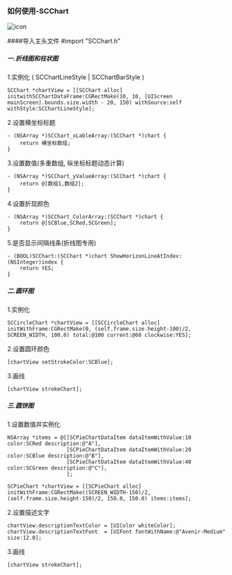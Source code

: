 ### 如何使用-SCChart

![icon](https://img.alicdn.com/imgextra/i2/135480037/TB2E0ubkpXXXXaCXXXXXXXXXXXX_!!135480037.gif)

####导入主头文件
    #import "SCChart.h"
    
##### 一.折线图和柱状图
1.实例化 ( SCChartLineStyle | SCChartBarStyle ) 

    SCChart *chartView = [[SCChart alloc] initwithSCChartDataFrame:CGRectMake(10, 10, [UIScreen mainScreen].bounds.size.width - 20, 150) withSource:self withStyle:SCChartLineStyle];

2.设置横坐标标题

    - (NSArray *)SCChart_xLableArray:(SCChart *)chart {
	    return 横坐标数组;
    }
    
3.设置数值(多重数组, 纵坐标标题动态计算)

    - (NSArray *)SCChart_yValueArray:(SCChart *)chart {
	    return @[数组1,数组2];
    }
    
4.设置折现颜色

    - (NSArray *)SCChart_ColorArray:(SCChart *)chart {
	    return @[SCBlue,SCRed,SCGreen];
    }

5.是否显示间隔线条(折线图专用)

    - (BOOL)SCChart:(SCChart *)chart ShowHorizonLineAtIndex:(NSInteger)index {
	    return YES;
    }
##### 二.圆环图
1.实例化

    SCCircleChart *chartView = [[SCCircleChart alloc] initWithFrame:CGRectMake(0, (self.frame.size.height-100)/2, SCREEN_WIDTH, 100.0) total:@100 current:@60 clockwise:YES];

2.设置圆环颜色

    [chartView setStrokeColor:SCBlue];
    
3.画线

    [chartView strokeChart];
    
##### 三.圆饼图
1.设置数值并实例化
    
    NSArray *items = @[[SCPieChartDataItem dataItemWithValue:10 color:SCRed description:@"A"],
                       [SCPieChartDataItem dataItemWithValue:20 color:SCBlue description:@"B"],
                       [SCPieChartDataItem dataItemWithValue:40 color:SCGreen description:@"C"],
                       ];

    SCPieChart *chartView = [[SCPieChart alloc] initWithFrame:CGRectMake((SCREEN_WIDTH-150)/2, (self.frame.size.height-150)/2, 150.0, 150.0) items:items];

2.设置描述文字

    chartView.descriptionTextColor = [UIColor whiteColor];
    chartView.descriptionTextFont  = [UIFont fontWithName:@"Avenir-Medium" size:12.0];
    
3.画线

    [chartView strokeChart];
